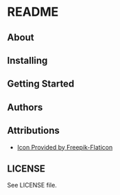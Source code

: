 # README

## About

## Installing

## Getting Started

## Authors

## Attributions

* [Icon Provided by Freepik-Flaticon](https://www.flaticon.com/free-icons/blog)

## LICENSE

See LICENSE file.